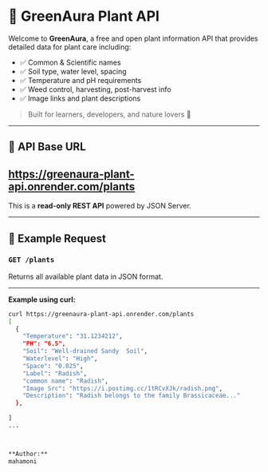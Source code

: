 # 🌿 GreenAura Plant API

Welcome to **GreenAura**, a free and open plant information API that provides detailed data for plant care including:

- ✅ Common & Scientific names  
- ✅ Soil type, water level, spacing  
- ✅ Temperature and pH requirements  
- ✅ Weed control, harvesting, post-harvest info  
- ✅ Image links and plant descriptions  

> Built for learners, developers, and nature lovers 💚

---

## 📡 API Base URL
https://greenaura-plant-api.onrender.com/plants
---

This is a **read-only REST API** powered by JSON Server.

---

## 🔎 Example Request

### `GET /plants`

Returns all available plant data in JSON format.



---

**Example using curl:**
```bash
curl https://greenaura-plant-api.onrender.com/plants
[
  {
    "Temperature": "31.1234212",
    "PH": "6.5",
    "Soil": "Well-drained Sandy  Soil",
    "Waterlevel": "High",
    "Space": "0.025",
    "Label": "Radish",
    "common name": "Radish",
    "Image Src": "https://i.postimg.cc/1tRCvXJk/radish.png",
    "Description": "Radish belongs to the family Brassicaceae..."
  },
  
]
...



**Author:**
mahamoni

